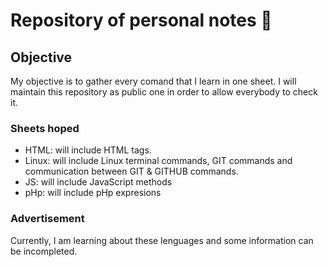# Repository of personal notes 👋

## Objective

My objective is to gather every comand that I learn in one sheet. I will maintain this repository as public one in order to allow everybody to check it.

### Sheets hoped 
- HTML: will include HTML tags.
- Linux: will include Linux terminal commands, GIT commands and communication between GIT & GITHUB commands.
- JS: will include JavaScript methods
- pHp: will include pHp expresions

### Advertisement

Currently, I am learning about these lenguages and some information can be incompleted.